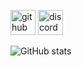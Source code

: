 [<img src='https://cdn.jsdelivr.net/npm/simple-icons@3.0.1/icons/github.svg' alt='github' height='40'>](https://github.com/ZooMMaX)  [<img src='https://cdn.jsdelivr.net/npm/simple-icons@3.0.1/icons/discord.svg' alt='discord' height='40'>](https://discordapp.com/users/519227990337519646/)  

![GitHub stats](https://github-readme-stats.vercel.app/api?username=ZooMMaX&show_icons=true)  
